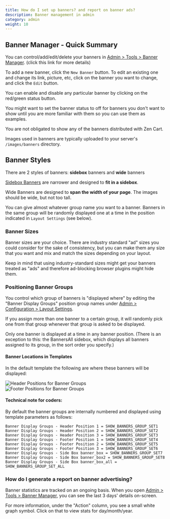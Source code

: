 ```yaml
---
title: How do I set up banners? and report on banner ads? 
description: Banner management in admin 
category: admin
weight: 10
---
```


## Banner Manager - Quick Summary
You can control/add/edit/delete your banners in [Admin > Tools > Banner Manager](/user/admin_pages/tools/banner_manager/). (click this link for more details)

To add a new banner, click the `New Banner` button.
To edit an existing one and change its link, picture, etc, click on the banner you want to change, and click the `Edit` button.

You can enable and disable any particular banner by clicking on the red/green status button.

You might want to set the banner status to off for banners you don't want to show until you are more familiar with them so you can use them as examples. 

You are not obligated to show any of the banners distributed with Zen Cart.

Images used in banners are typically uploaded to your server's `/images/banners` directory.


## Banner Styles
There are 2 styles of banners: **sidebox** banners and **wide** banners

[Sidebox Banners](/user/sideboxes/sidebox_list/#banners) are narrower and designed to **fit in a sidebox**.

Wide Banners are designed to **span the width of your page**.  The images should be wide, but not too tall.

You can give almost whatever group name you want to a banner. Banners in the same group will be randomly displayed one at a time in the position indicated in `Layout Settings` (see below).

### Banner Sizes

Banner sizes are your choice. There are industry standard "ad" sizes you could consider for the sake of consistency, but you can make them any size that you want and mix and match the sizes depending on your layout.

Keep in mind that using industry-standard sizes might get your banners treated as "ads" and therefore ad-blocking browser plugins might hide them.


### Positioning Banner Groups
You control which group of banners is "displayed where" by editing the "Banner Display Groups" position group names under [Admin > Configuration > Layout Settings](/user/admin_pages/configuration/configuration_layoutsettings/).

If you assign more than one banner to a certain group, it will randomly pick one from that group whenever that group is asked to be displayed.

Only one banner is displayed at a time in any banner position. (There is an exception to this: the BannersAll sidebox, which displays all banners assigned to its group, in the sort order you specify.)


#### Banner Locations in Templates

In the default template the following are where these banners will be displayed:

<img src="/images/banners_header.png" alt="Header Positions for Banner Groups">

<img src="/images/banners_footer.png" alt="Footer Positions for Banner Groups">


#### Technical note for coders:

By default the banner groups are internally numbered and displayed using template parameters as follows:

```
Banner Display Groups - Header Position 1 = SHOW_BANNERS_GROUP_SET1
Banner Display Groups - Header Position 2 = SHOW_BANNERS_GROUP_SET2
Banner Display Groups - Header Position 3 = SHOW_BANNERS_GROUP_SET3
Banner Display Groups - Footer Position 1 = SHOW_BANNERS_GROUP_SET4
Banner Display Groups - Footer Position 2 = SHOW_BANNERS_GROUP_SET5
Banner Display Groups - Footer Position 3 = SHOW_BANNERS_GROUP_SET6
Banner Display Groups - Side Box banner_box = SHOW_BANNERS_GROUP_SET7
Banner Display Groups - Side Box banner_box2 = SHOW_BANNERS_GROUP_SET8
Banner Display Groups - Side Box banner_box_all = SHOW_BANNERS_GROUP_SET_ALL
```


### How do I generate a report on banner advertising? 

Banner statistics are tracked on an ongoing basis. When you open [Admin > Tools > Banner Manager](/user/admin_pages/tools/banner_manager/), you can see the last 3 days' details on-screen.

For more information, under the "Action" column, you see a small white graph symbol. Click on that to view stats for day/month/year.

